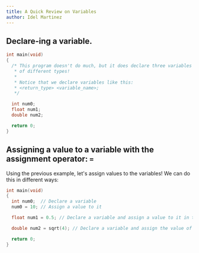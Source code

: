 ```yaml
---
title: A Quick Review on Variables
author: Idel Martinez
---
```


## **Declare**-ing a variable.

``` c
int main(void)
{
  /* This program doesn't do much, but it does declare three variables
   * of different types!
   *
   * Notice that we declare variables like this:
   * <return_type> <variable_name>;
   */

  int num0;
  float num1;
  double num2;

  return 0;
}
```

## **Assign**ing a value to a variable with the assignment operator: `=`

Using the previous example, let's assign values to the variables! We can do this in different ways:

``` c
int main(void)
{
  int num0;  // Declare a variable
  num0 = 10; // Assign a value to it

  float num1 = 0.5; // Declare a variable and assign a value to it in the same line

  double num2 = sqrt(4); // Declare a variable and assign the value of whatever the function returns (in this case 2.0)

  return 0;
}
```